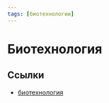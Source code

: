 ```yaml
---
tags: [биотехнологии]
---
```

# Биотехнология

## Ссылки

* [биотехнология](https://ru.wikipedia.org/wiki/%D0%91%D0%B8%D0%BE%D1%82%D0%B5%D1%85%D0%BD%D0%BE%D0%BB%D0%BE%D0%B3%D0%B8%D1%8F "Биотехнология")
